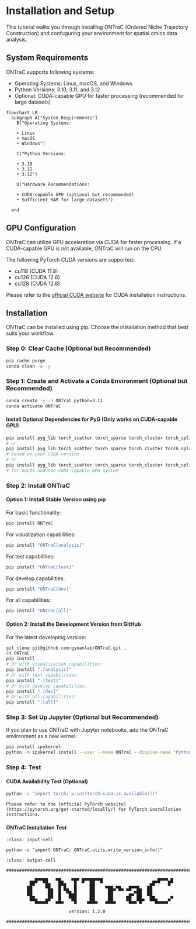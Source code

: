 # Installation and Setup

This tutorial walks you through installing ONTraC (Ordered Niche Trajectory Construction) and confuguring your environment for spatial omics data analysis.

## System Requirements

ONTraC supports following systems:

- Operating Systems: Linux, macOS, and Windows
- Python Versions: 3.10, 3.11, and 3.12
- Optional: CUDA-capable GPU for faster processing (recommended for large datasets)

```{mermaid}
flowchart LR
  subgraph A["System Requirements"]
    B("Operating Systems:

    • Linux
    • macOS
    • Windows")

    C("Python Versions:

    • 3.10
    • 3.11
    • 3.12")

    D("Hardware Recommendations:

    • CUDA-capable GPU (optional but recommended)
    • Sufficient RAM for large datasets")

  end
```

## GPU Configuration

ONTraC can utilize GPU acceleration via CUDA for faster processing. If a CUDA-capable GPU is not available, ONTraC will run on the CPU.

The following PyTorch CUDA versions are supported:

- cu118 (CUDA 11.8)
- cu126 (CUDA 12.6)
- cu128 (CUDA 12.8)

Please refer to the [official CUDA website](https://docs.nvidia.com/cuda/) for CUDA installation instructions.

## Installation

ONTraC can be installed using pip. Choose the installation method that best suits your workflow.

### Step 0: Clear Cache (Optional but Recommended)

```sh
pip cache purge
conda clean -a -y
```

### Step 1: Create and Activate a Conda Environment (Optional but Recommended)

```bash
conda create -y -n ONTraC python=3.11
conda activate ONTraC
```

#### Install Optional Dependencies for PyG (Only works on CUDA-capable GPU)

```bash
pip install pyg_lib torch_scatter torch_sparse torch_cluster torch_spline_conv -f https://data.pyg.org/whl/torch-2.7.0+cu126.html
# or
pip install pyg_lib torch_scatter torch_sparse torch_cluster torch_spline_conv -f https://data.pyg.org/whl/torch-2.7.0+cu128.html
# based on your CUDA version
# or
pip install pyg_lib torch_scatter torch_sparse torch_cluster torch_spline_conv -f https://data.pyg.org/whl/torch-2.7.0+cpu.html
# for macOS and non-CUDA-capable GPU system
```

### Step 2: Install ONTraC

#### Option 1: Install Stable Version using pip

For basic functionality:

```bash
pip install ONTraC
```

For visualization capabilities:

```bash
pip install "ONTraC[analysis]"
```

For test capabilities:

```bash
pip install "ONTraC[test]"
```

For develop capabilities:

```bash
pip install "ONTraC[dev]"
```

For all capabilities:

```bash
pip install "ONTraC[all]"
```

#### Option 2: Install the Development Version from GitHub

For the latest developing version:

```bash
git clone git@github.com:gyuanlab/ONTraC.git .
cd ONTraC
pip install .
# Or with visualization capabilities:
pip install ".[analysis]"
# Or with test capabilities:
pip install ".[test]"
# Or with develop capabilities:
pip install ".[dev]"
# Or with all capabilities:
pip install ".[all]"
```

### Step 3: Set Up Jupyter (Optional but Recommended)

If you plan to use ONTraC with Jupyter notebooks, add the ONTraC environment as a new kernel:

```bash
pip install ipykernel
python -m ipykernel install --user --name ONTraC --display-name "Python 3.11 (ONTraC)"
```

### Step 4: Test

#### CUDA Availability Test (Optional)

```bash
python -c "import torch; print(torch.cuda.is_available())"
```

```{note}
Please refer to the [official PyTorch website](https://pytorch.org/get-started/locally/) for PyTorch installation instructions.
```

#### ONTraC Installation Test

```{code-block}
:class: input-cell

python -c "import ONTraC; ONTraC.utils.write_version_info()"
```

```{code-block}
:class: output-cell

##################################################################################

         ▄▄█▀▀██   ▀█▄   ▀█▀ █▀▀██▀▀█                   ▄▄█▀▀▀▄█
        ▄█▀    ██   █▀█   █     ██    ▄▄▄ ▄▄   ▄▄▄▄   ▄█▀     ▀
        ██      ██  █ ▀█▄ █     ██     ██▀ ▀▀ ▀▀ ▄██  ██
        ▀█▄     ██  █   ███     ██     ██     ▄█▀ ██  ▀█▄      ▄
         ▀▀█▄▄▄█▀  ▄█▄   ▀█    ▄██▄   ▄██▄    ▀█▄▄▀█▀  ▀▀█▄▄▄▄▀

                        version: 1.2.0

##################################################################################
```
